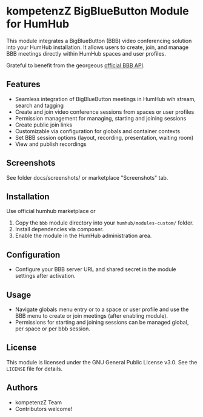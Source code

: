 # kompetenzZ BigBlueButton Module for HumHub

This module integrates a BigBlueButton (BBB) video conferencing solution into your HumHub installation. It allows users to create, join, and manage BBB meetings directly within HumHub spaces and user profiles.

Grateful to benefit from the georgeous [official BBB API](https://github.com/bigbluebutton/bigbluebutton-api-php).

## Features
- Seamless integration of BigBlueButton meetings in HumHub wih stream, search and tagging
- Create and join video conference sessions from spaces or user profiles
- Permission management for managing, starting and joining sessions
- Create public join links
- Customizable via configuration for globals and container contexts
- Set BBB session options (layout, recording, presentation, waiting room)
- View and publish recordings

## Screenshots
See folder docs/screenshots/ or marketplace "Screenshots" tab.

## Installation
Use official humhub marketplace or

1. Copy the `bbb` module directory into your `humhub/modules-custom/` folder.
2. Install dependencies via composer.
3. Enable the module in the HumHub administration area.

## Configuration
- Configure your BBB server URL and shared secret in the module settings after activation.

## Usage
- Navigate globals menu entry or to a space or user profile and use the BBB menu to create or join meetings (after enabling module).
- Permissions for starting and joining sessions can be managed global, per space or per bbb session.

## License
This module is licensed under the GNU General Public License v3.0. See the `LICENSE` file for details.

## Authors
- kompetenzZ Team
- Contributors welcome!
